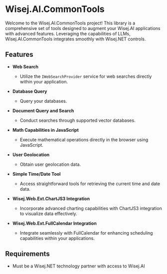 # Wisej.AI.CommonTools

Welcome to the Wisej.AI.CommonTools project! This library is a comprehensive set of tools designed to augment your Wisej.AI applications with advanced features. Leveraging the capabilities of LLMs, Wisej.AI.CommonTools integrates smoothly with Wisej.NET controls.

## Features

- **Web Search**
  - Utilize the `IWebSearchProvider` service for web searches directly within your application.

- **Database Query**
  - Query your databases.

- **Document Query and Search**
  - Conduct searches through supported vector databases.

- **Math Capabilities in JavaScript**
  - Execute mathematical operations directly in the browser using JavaScript.

- **User Geolocation**
  - Obtain user geolocation data.

- **Simple Time/Date Tool**
  - Access straightforward tools for retrieving the current time and date data.

- **Wisej.Web.Ext.ChartJS3 Integration**
  - Incorporate advanced charting capabilities with ChartJS3 integration to visualize data effectively.

- **Wisej.Web.Ext.FullCalendar Integration**
  - Integrate seamlessly with FullCalendar for enhancing scheduling capabilities within your applications.

## Requirements

- Must be a Wisej.NET technology partner with access to Wisej.AI
